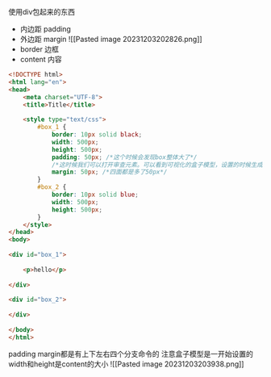 使用div包起来的东西

- 内边距 padding
- 外边距 margin
![[Pasted image 20231203202826.png]]
- border 边框
- content 内容

```html
<!DOCTYPE html>  
<html lang="en">  
<head>  
    <meta charset="UTF-8">  
    <title>Title</title>  
  
    <style type="text/css">  
        #box_1 {  
            border: 10px solid black;  
            width: 500px;  
            height: 500px;  
            padding: 50px; /*这个时候会发现box整体大了*/  
            /*这时候我们可以打开审查元素。可以看到可视化的盒子模型，设置的时候生成的是内容的长宽，设置padding是在content外设置的*/  
            margin: 50px; /*四面都是多了50px*/  
        }  
        #box_2 {  
            border: 10px solid blue;  
            width: 500px;  
            height: 500px;  
        }  
    </style>  
</head>  
<body>  
  
<div id="box_1">  
  
    <p>hello</p>  
  
</div>  
  
<div id="box_2">  
  
</div>  
  
</body>  
</html>
```
padding
margin都是有上下左右四个分支命令的
注意盒子模型是一开始设置的width和height是content的大小
![[Pasted image 20231203203938.png]]